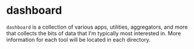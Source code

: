 # dashboard

`dashboard` is a collection of various apps, utilities, aggregators, and more
that collects the bits of data that I'm typically most interested in.  More
information for each tool will be located in each directory.
